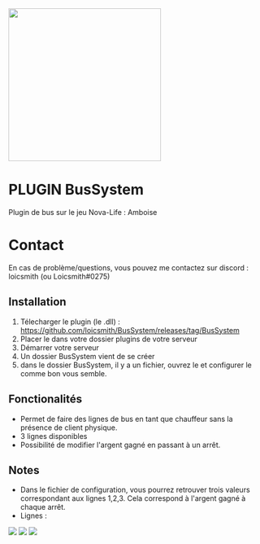 <img src="https://media.discordapp.net/attachments/1174014039333031936/1201207958252556358/BUS_SYSTEM.png" width="300"/>

# PLUGIN BusSystem

Plugin de bus sur le jeu Nova-Life : Amboise

# Contact

En cas de problème/questions, vous pouvez me contactez sur discord : loicsmith (ou Loicsmith#0275)


## Installation
1. Télecharger le plugin (le .dll) : https://github.com/loicsmith/BusSystem/releases/tag/BusSystem
2. Placer le dans votre dossier plugins de votre serveur
3. Démarrer votre serveur
4. Un dossier BusSystem vient de se créer
5. dans le dossier BusSystem, il y a un fichier, ouvrez le et configurer le comme bon vous semble.

## Fonctionalités

- Permet de faire des lignes de bus en tant que chauffeur sans la présence de client physique.
- 3 lignes disponibles
- Possibilité de modifier l'argent gagné en passant à un arrêt.

## Notes

- Dans le fichier de configuration, vous pourrez retrouver trois valeurs correspondant aux lignes 1,2,3. Cela correspond à l'argent gagné à chaque arrêt.
- Lignes :
<img src="https://media.discordapp.net/attachments/1174014039333031936/1201209479593721956/20240128_175716_0000.png"/>
<img src="https://media.discordapp.net/attachments/1174014039333031936/1201209488078807202/20240128_175716_0001.png"/>
<img src="https://media.discordapp.net/attachments/1174014039333031936/1201209495808905336/20240128_175716_0002.png"/>
